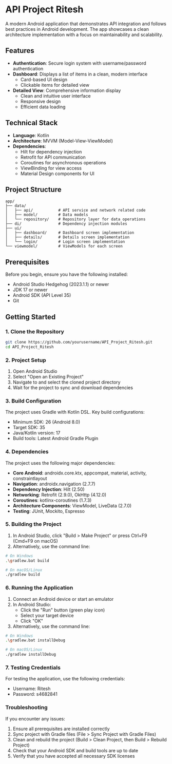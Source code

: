 # API Project Ritesh

A modern Android application that demonstrates API integration and follows best practices in Android development. The app showcases a clean architecture implementation with a focus on maintainability and scalability.

## Features

- **Authentication**: Secure login system with username/password authentication
- **Dashboard**: Displays a list of items in a clean, modern interface
  - Card-based UI design
  - Clickable items for detailed view
- **Detailed View**: Comprehensive information display
  - Clean and intuitive user interface
  - Responsive design
  - Efficient data loading

## Technical Stack

- **Language**: Kotlin
- **Architecture**: MVVM (Model-View-ViewModel)
- **Dependencies**:
  - Hilt for dependency injection
  - Retrofit for API communication
  - Coroutines for asynchronous operations
  - ViewBinding for view access
  - Material Design components for UI

## Project Structure

```
app/
├── data/
│   ├── api/           # API service and network related code
│   ├── model/         # Data models
│   └── repository/    # Repository layer for data operations
├── di/                # Dependency injection modules
├── ui/
│   ├── dashboard/     # Dashboard screen implementation
│   ├── details/       # Details screen implementation
│   └── login/         # Login screen implementation
└── viewmodel/         # ViewModels for each screen
```

## Prerequisites

Before you begin, ensure you have the following installed:
- Android Studio Hedgehog (2023.1.1) or newer
- JDK 17 or newer
- Android SDK (API Level 35)
- Git

## Getting Started

### 1. Clone the Repository
```bash
git clone https://github.com/yourusername/API_Project_Ritesh.git
cd API_Project_Ritesh
```

### 2. Project Setup
1. Open Android Studio
2. Select "Open an Existing Project"
3. Navigate to and select the cloned project directory
4. Wait for the project to sync and download dependencies

### 3. Build Configuration
The project uses Gradle with Kotlin DSL. Key build configurations:
- Minimum SDK: 26 (Android 8.0)
- Target SDK: 35
- Java/Kotlin version: 17
- Build tools: Latest Android Gradle Plugin

### 4. Dependencies
The project uses the following major dependencies:
- **Core Android**: androidx.core.ktx, appcompat, material, activity, constraintlayout
- **Navigation**: androidx.navigation (2.7.7)
- **Dependency Injection**: Hilt (2.50)
- **Networking**: Retrofit (2.9.0), OkHttp (4.12.0)
- **Coroutines**: kotlinx-coroutines (1.7.3)
- **Architecture Components**: ViewModel, LiveData (2.7.0)
- **Testing**: JUnit, Mockito, Espresso

### 5. Building the Project
1. In Android Studio, click "Build > Make Project" or press Ctrl+F9 (Cmd+F9 on macOS)
2. Alternatively, use the command line:
```bash
# On Windows
.\gradlew.bat build

# On macOS/Linux
./gradlew build
```

### 6. Running the Application
1. Connect an Android device or start an emulator
2. In Android Studio:
   - Click the "Run" button (green play icon)
   - Select your target device
   - Click "OK"
3. Alternatively, use the command line:
```bash
# On Windows
.\gradlew.bat installDebug

# On macOS/Linux
./gradlew installDebug
```

### 7. Testing Credentials
For testing the application, use the following credentials:
- Username: Ritesh
- Password: s4682841

### Troubleshooting
If you encounter any issues:
1. Ensure all prerequisites are installed correctly
2. Sync project with Gradle files (File > Sync Project with Gradle Files)
3. Clean and rebuild the project (Build > Clean Project, then Build > Rebuild Project)
4. Check that your Android SDK and build tools are up to date
5. Verify that you have accepted all necessary SDK licenses


